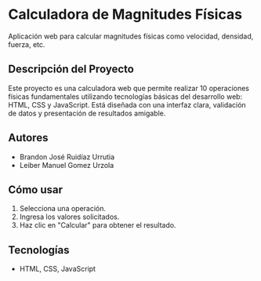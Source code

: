 # Calculadora de Magnitudes Físicas

Aplicación web para calcular magnitudes físicas como velocidad, densidad, fuerza, etc.

## Descripción del Proyecto
Este proyecto es una calculadora web que permite realizar 10 operaciones físicas fundamentales utilizando tecnologías básicas del desarrollo web:
HTML, CSS y JavaScript. Está diseñada con una interfaz clara, validación de datos y presentación de resultados amigable.

## Autores
- Brandon José Ruidíaz Urrutia
- Leiber Manuel Gomez Urzola

## Cómo usar
1. Selecciona una operación.
2. Ingresa los valores solicitados.
3. Haz clic en "Calcular" para obtener el resultado.

## Tecnologías
- HTML, CSS, JavaScript
